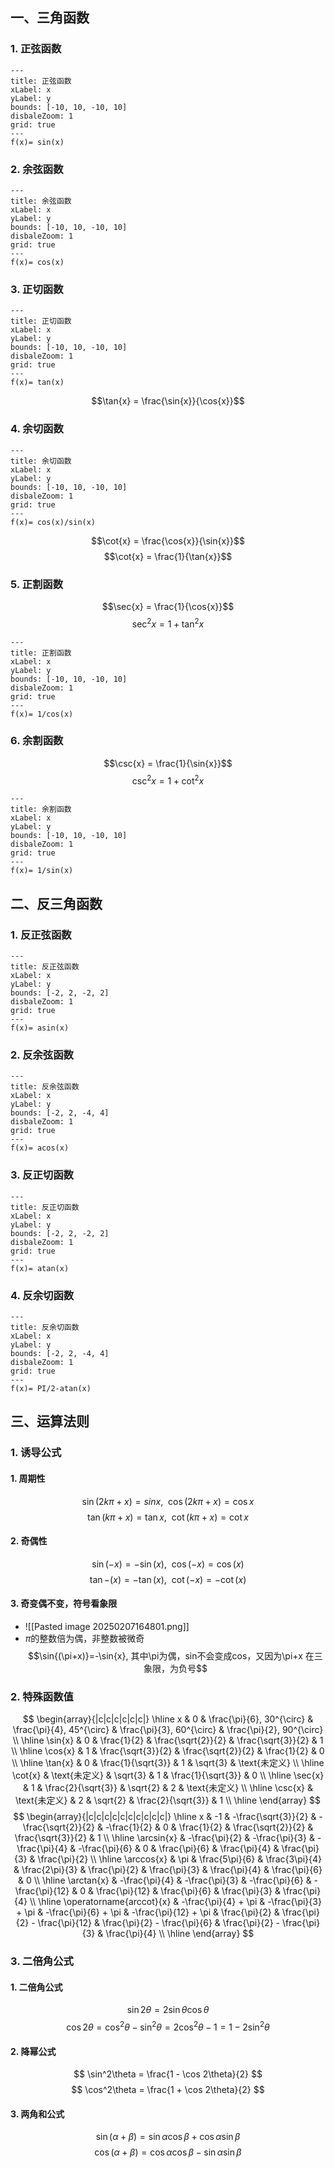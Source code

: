 ## 一、三角函数

### 1. 正弦函数
```functionplot
---
title: 正弦函数
xLabel: x
yLabel: y
bounds: [-10, 10, -10, 10]
disbaleZoom: 1
grid: true
---
f(x)= sin(x)
```
### 2. 余弦函数
```functionplot
---
title: 余弦函数
xLabel: x
yLabel: y
bounds: [-10, 10, -10, 10]
disbaleZoom: 1
grid: true
---
f(x)= cos(x)
```
### 3. 正切函数
```functionplot
---
title: 正切函数
xLabel: x
yLabel: y
bounds: [-10, 10, -10, 10]
disbaleZoom: 1
grid: true
---
f(x)= tan(x)
```
$$\tan{x} = \frac{\sin{x}}{\cos{x}}$$
### 4. 余切函数
```functionplot
---
title: 余切函数
xLabel: x
yLabel: y
bounds: [-10, 10, -10, 10]
disbaleZoom: 1
grid: true
---
f(x)= cos(x)/sin(x)
```
$$\cot{x} = \frac{\cos{x}}{\sin{x}}$$
$$\cot{x} = \frac{1}{\tan{x}}$$
### 5. 正割函数
$$\sec{x} = \frac{1}{\cos{x}}$$
$$\sec^2{x} = 1+\tan^2{x}$$
```functionplot
---
title: 正割函数
xLabel: x
yLabel: y
bounds: [-10, 10, -10, 10]
disbaleZoom: 1
grid: true
---
f(x)= 1/cos(x)
```
### 6. 余割函数
$$\csc{x} = \frac{1}{\sin{x}}$$
$$\csc^2{x} = 1+\cot^2{x}$$
```functionplot
---
title: 余割函数
xLabel: x
yLabel: y
bounds: [-10, 10, -10, 10]
disbaleZoom: 1
grid: true
---
f(x)= 1/sin(x)
```
## 二、反三角函数
### 1. 反正弦函数
```functionplot
---
title: 反正弦函数
xLabel: x
yLabel: y
bounds: [-2, 2, -2, 2]
disbaleZoom: 1
grid: true
---
f(x)= asin(x)
```
### 2. 反余弦函数
```functionplot
---
title: 反余弦函数
xLabel: x
yLabel: y
bounds: [-2, 2, -4, 4]
disbaleZoom: 1
grid: true
---
f(x)= acos(x)
```
### 3. 反正切函数
```functionplot
---
title: 反正切函数
xLabel: x
yLabel: y
bounds: [-2, 2, -2, 2]
disbaleZoom: 1
grid: true
---
f(x)= atan(x)
```
### 4. 反余切函数
```functionplot
---
title: 反余切函数
xLabel: x
yLabel: y
bounds: [-2, 2, -4, 4]
disbaleZoom: 1
grid: true
---
f(x)= PI/2-atan(x)
```

## 三、运算法则
### 1. 诱导公式
#### 1. 周期性
$$\sin{(2k\pi+x)}=sinx, \ \ \cos{(2k\pi+x)}=\cos{x}$$
$$\tan{(k\pi+x)}=\tan{x}, \ \ \cot{(k\pi+x)}=\cot{x}$$

#### 2. 奇偶性
$$\sin{(-x)} = -\sin{(x)},\ \  \cos{(-x)} = \cos{(x)}$$
$$\tan{-(x)} = -\tan{(x)},\ \  \cot{(-x)}=-\cot{(x)}$$
#### 3. 奇变偶不变，符号看象限
-  ![[Pasted image 20250207164801.png]]
- $\pi$的整数倍为偶，非整数被微奇
$$\sin{(\pi+x)}=-\sin{x}, 其中\pi为偶，sin不会变成cos，又因为\pi+x 在三象限，为负号$$
### 2. 特殊函数值

$$
\begin{array}{|c|c|c|c|c|c|}
\hline
 x & 0 & \frac{\pi}{6}, 30^{\circ} & \frac{\pi}{4}, 45^{\circ} & \frac{\pi}{3}, 60^{\circ} & \frac{\pi}{2}, 90^{\circ} \\
\hline
\sin{x} & 0 & \frac{1}{2} & \frac{\sqrt{2}}{2} & \frac{\sqrt{3}}{2} & 1 \\
\hline
\cos{x} & 1 & \frac{\sqrt{3}}{2} & \frac{\sqrt{2}}{2} & \frac{1}{2} & 0 \\
\hline
\tan{x} & 0 & \frac{1}{\sqrt{3}} & 1 & \sqrt{3} & \text{未定义} \\
\hline
\cot{x} & \text{未定义} & \sqrt{3} & 1 & \frac{1}{\sqrt{3}} & 0 \\
\hline
\sec{x} & 1 & \frac{2}{\sqrt{3}} & \sqrt{2} & 2 & \text{未定义} \\
\hline
\csc{x} & \text{未定义} & 2 & \sqrt{2} & \frac{2}{\sqrt{3}} & 1 \\
\hline
\end{array}
$$
$$
\begin{array}{|c|c|c|c|c|c|c|c|c|c|}
\hline
x & -1 & -\frac{\sqrt{3}}{2} & -\frac{\sqrt{2}}{2} & -\frac{1}{2} & 0 & \frac{1}{2} & \frac{\sqrt{2}}{2} & \frac{\sqrt{3}}{2} & 1 \\
\hline
\arcsin{x} & -\frac{\pi}{2} & -\frac{\pi}{3} & -\frac{\pi}{4} & -\frac{\pi}{6} & 0 & \frac{\pi}{6} & \frac{\pi}{4} & \frac{\pi}{3} & \frac{\pi}{2} \\
\hline
\arccos{x} & \pi & \frac{5\pi}{6} & \frac{3\pi}{4} & \frac{2\pi}{3} & \frac{\pi}{2} & \frac{\pi}{3} & \frac{\pi}{4} & \frac{\pi}{6} & 0 \\
\hline
\arctan{x} & -\frac{\pi}{4} & -\frac{\pi}{3} & -\frac{\pi}{6} & -\frac{\pi}{12} & 0 & \frac{\pi}{12} & \frac{\pi}{6} & \frac{\pi}{3} & \frac{\pi}{4} \\
\hline
\operatorname{arccot}{x} & -\frac{\pi}{4} + \pi & -\frac{\pi}{3} + \pi & -\frac{\pi}{6} + \pi & -\frac{\pi}{12} + \pi & \frac{\pi}{2} & \frac{\pi}{2} - \frac{\pi}{12} & \frac{\pi}{2} - \frac{\pi}{6} & \frac{\pi}{2} - \frac{\pi}{3} & \frac{\pi}{4} \\
\hline
\end{array}
$$
### 3. 二倍角公式
#### 1. 二倍角公式
$$
\sin 2\theta = 2\sin\theta\cos\theta
$$
$$
\cos 2\theta = \cos^2\theta - \sin^2\theta = 2\cos^2\theta - 1 = 1 - 2\sin^2\theta
$$

#### 2. 降幂公式
$$
\sin^2\theta = \frac{1 - \cos 2\theta}{2}
$$
$$
\cos^2\theta = \frac{1 + \cos 2\theta}{2}
$$

#### 3. 两角和公式
$$
\sin(\alpha+\beta) = \sin\alpha\cos\beta + \cos\alpha\sin\beta
$$
$$
\cos(\alpha+\beta) = \cos\alpha\cos\beta - \sin\alpha\sin\beta
$$





